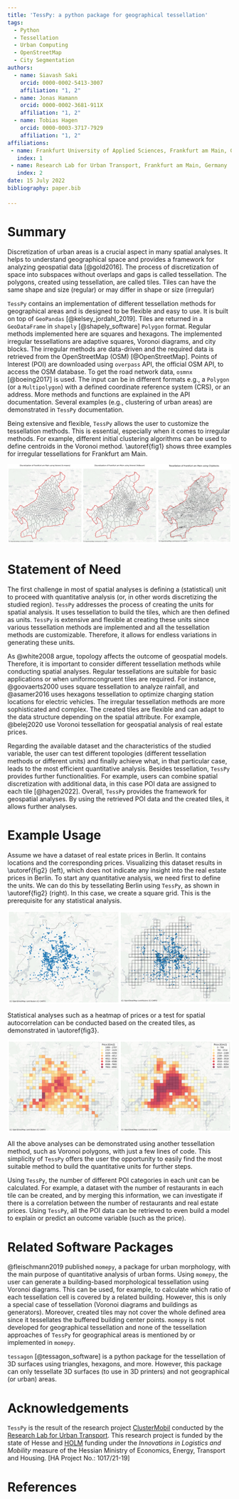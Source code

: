 ```yaml
---
title: 'TessPy: a python package for geographical tessellation'
tags:
  - Python
  - Tessellation
  - Urban Computing
  - OpenStreetMap
  - City Segmentation
authors:
  - name: Siavash Saki
    orcid: 0000-0002-5413-3007
    affiliation: "1, 2"
  - name: Jonas Hamann
    orcid: 0000-0002-3681-911X
    affiliation: "1, 2"
  - name: Tobias Hagen
    orcid: 0000-0003-3717-7929
    affiliation: "1, 2"
affiliations:
 - name: Frankfurt University of Applied Sciences, Frankfurt am Main, Germany
   index: 1
 - name: Research Lab for Urban Transport, Frankfurt am Main, Germany
   index: 2
date: 15 July 2022
bibliography: paper.bib

---
```



# Summary

Discretization of urban areas is a crucial aspect in many spatial analyses. It helps to understand geographical space and provides a framework for analyzing geospatial data [@gold2016]. The process of discretization of space into subspaces without overlaps and gaps is called tessellation. The polygons, created using tessellation, are called tiles. Tiles can have the same shape and size (regular) or may differ in shape or size (irregular)

`TessPy` contains an implementation of different tessellation methods for geographical areas and is designed to be flexible and easy to use. It is built on top of `GeoPandas` [@kelsey_jordahl_2019]. Tiles are returned in a `GeoDataFrame` in `shapely` [@shapely_software] `Polygon` format. Regular methods implemented here are squares and hexagons. The implemented irregular tessellations are adaptive squares, Voronoi diagrams, and city blocks. The irregular methods are data-driven and the required data is retrieved from the OpenStreetMap (OSM) [@OpenStreetMap]. Points of Interest (POI) are downloaded using `overpass` API, the official OSM API, to access the OSM database. To get the road network data, `osmnx` [@boeing2017] is used. The input can be in different formats e.g., a `Polygon` (or a `Multipolygon`) with a defined coordinate reference system (CRS), or an address.  More methods and functions are explained in the API documentation. Several examples (e.g., clustering of urban areas) are demonstrated in `TessPy` documentation.

Being extensive and flexible, `TessPy` allows the user to customize the tessellation methods. This is essential, especially when it comes to irregular methods. For example, different initial clustering algorithms can be used to define centroids in the Voronoi method. \autoref{fig1} shows three examples for irregular tessellations for Frankfurt am Main.

![Irregular Tessellation methods Voronoi diagrams using k-means (left) and hdbscan (center), and city blocks (right).\label{fig1}](fig1_irregular_tess.png)

# Statement of Need

The first challenge in most of spatial analyses is defining a (statistical) unit to proceed with quantitative analysis (or, in other words discretizing the studied region). `TessPy` addresses the process of creating the units for spatial analysis. It uses tessellation to build the tiles, which are then defined as units. `TessPy` is extensive and flexible at creating these units since various tessellation methods are implemented and all the tessellation methods are customizable. Therefore, it allows for endless variations in generating these units. 

As @white2008 argue, topology affects the outcome of geospatial models. Therefore, it is important to consider different tessellation methods while conducting spatial analyses. Regular tessellations are suitable for basic applications or when uniformcongruent tiles are required. For instance, @goovaerts2000 uses square tessellation to analyze rainfall, and @asamer2016 uses hexagons tessellation to optimize charging station locations for electric vehicles. The irregular tessellation methods are more sophisticated and complex. The created tiles are flexible and can adapt to the data structure depending on the spatial attribute. For example, @belej2020 use Voronoi tessellation for geospatial analysis of real estate prices.

Regarding the available dataset and the characteristics of the studied variable, the user can test different topologies (different tessellation methods or different units) and finally achieve what, in that particular case, leads to the most efficient quantitative analysis. Besides tessellation, `TessPy` provides further functionalities. For example, users can combine spatial discretization with additional data, in this case POI data are assigned to each tile [@hagen2022]. Overall, `TessPy` provides the framework for geospatial analyses. By using the retrieved POI data and the created tiles, it allows further analyses. 

# Example Usage 

Assume we have a dataset of real estate prices in Berlin. It contains locations and the corresponding prices. Visualizing this dataset results in \autoref{fig2} (left), which does not indicate any insight into the real estate prices in Berlin. To start any quantitative analysis, we need first to define the units. We can do this by tessellating Berlin using `TessPy`, as shown in \autoref{fig2} (right). In this case, we create a square grid. This is the prerequisite for any statistical analysis.

![Real estate locations visualized on the map (left), and Berlin tessellated in squares using TessPy (right).\label{fig2}](fig2_locations.png)

Statistical analyses such as a heatmap of prices or a test for spatial autocorrelation can be conducted based on the created tiles, as demonstrated in \autoref{fig3}.

![A heatmap of real estate prices in Berlin (left), and spatial lag of prices (right) on the basis of the generated tiles.\label{fig3}](fig3_heatmaps.png)

All the above analyses can be demonstrated using another tessellation method, such as Voronoi polygons, with just a few lines of code. This simplicity of `TessPy` offers the user the opportunity to easily find the most suitable method to build the quantitative units for further steps.

Using `TessPy`, the number of different POI categories in each unit can be calculated. For example, a dataset with the number of restaurants in each tile can be created, and by merging this information, we can investigate if there is a correlation between the number of restaurants and real estate prices. Using `TessPy`, all the POI data can be retrieved to even build a model to explain or predict an outcome variable (such as the price).

# Related Software Packages

@fleischmann2019 published `momepy`, a package for urban morphology, with the main purpose of quantitative analysis of urban forms. Using `momepy`, the user can generate a building-based morphological tessellation using Voronoi diagrams. This can be used, for example, to calculate which ratio of each tessellation cell is covered by a related building. However, this is only a special case of tessellation (Voronoi diagrams and buildings as generators). Moreover, created tiles may not cover the whole defined area since it tessellates the buffered building center points. `momepy` is not developed for geographical tessellation and none of the tessellation approaches of `TessPy` for geographical areas is mentioned by or implemented in `momepy`. 

`tessagon` [@tessagon_software] is a python package for the tessellation of 3D surfaces using triangles, hexagons, and more. However, this package can only tessellate 3D surfaces (to use in 3D printers) and not geographical (or urban) areas.

# Acknowledgements

`TessPy` is the result of the research project [ClusterMobil](https://www.frankfurt-university.de/de/hochschule/fachbereich-1-architektur-bauingenieurwesen-geomatik/forschungsinstitut-ffin/fachgruppen-des-ffin/fg-neue-mobilitat/relut/forschungsprojekte-relut/clustermobil/) conducted by the [Research Lab for Urban Transport](https://www.frankfurt-university.de/en/about-us/faculty-1-architecture-civil-engineering-geomatics/research-institute-ffin/specialist-groups-of-the-ffin/specialist-group-new-mobility/relut/). This research project is funded by the state of Hesse and [HOLM](https://frankfurt-holm.de/) funding under the *Innovations in Logistics and Mobility* measure of the Hessian Ministry of Economics, Energy, Transport and Housing. [HA Project No.: 1017/21-19]

# References